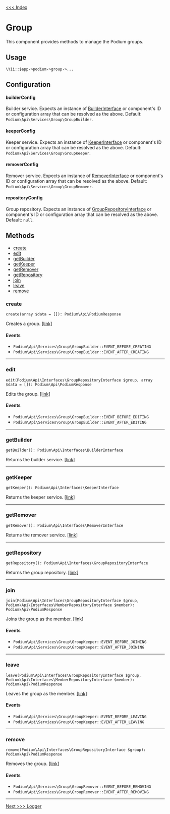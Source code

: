 [<<< Index](../README.md)

# Group

This component provides methods to manage the Podium groups.

## Usage

```
\Yii::$app->podium->group->...
```

## Configuration

#### builderConfig

Builder service. Expects an instance of [BuilderInterface](https://github.com/yii-podium/yii2-api/blob/master/src/Interfaces/BuilderInterface.php) 
or component's ID or configuration array that can be resolved as the above. Default: `Podium\Api\Services\Group\GroupBuilder`.

#### keeperConfig

Keeper service. Expects an instance of [KeeperInterface](https://github.com/yii-podium/yii2-api/blob/master/src/Interfaces/KeeperInterface.php) 
or component's ID or configuration array that can be resolved as the above. Default: `Podium\Api\Services\Group\GroupKeeper`.

#### removerConfig

Remover service. Expects an instance of [RemoverInterface](https://github.com/yii-podium/yii2-api/blob/master/src/Interfaces/RemoverInterface.php) 
or component's ID or configuration array that can be resolved as the above. Default: `Podium\Api\Services\Group\GroupRemover`.

#### repositoryConfig

Group repository. Expects an instance of [GroupRepositoryInterface](https://github.com/yii-podium/yii2-api/blob/master/src/Interfaces/GroupRepositoryInterface.php) 
or component's ID or configuration array that can be resolved as the above. Default: `null`.

## Methods

- [create](#create)
- [edit](#edit)
- [getBuilder](#getBuilder)
- [getKeeper](#getKeeper)
- [getRemover](#getRemover)
- [getRepository](#getRepository)
- [join](#join)
- [leave](#leave)
- [remove](#remove)

### create <span id="create"></span>

```
create(array $data = []): Podium\Api\PodiumResponse
```

Creates a group. [[link]](https://github.com/yii-podium/yii2-api/blob/master/src/Components/Group.php#L80)

#### Events

- `Podium\Api\Services\Group\GroupBuilder::EVENT_BEFORE_CREATING`
- `Podium\Api\Services\Group\GroupBuilder::EVENT_AFTER_CREATING`

---

### edit <span id="edit"></span>

```
edit(Podium\Api\Interfaces\GroupRepositoryInterface $group, array $data = []): Podium\Api\PodiumResponse
```

Edits the group. [[link]](https://github.com/yii-podium/yii2-api/blob/master/src/Components/Group.php#L90)

#### Events

- `Podium\Api\Services\Group\GroupBuilder::EVENT_BEFORE_EDITING`
- `Podium\Api\Services\Group\GroupBuilder::EVENT_AFTER_EDITING`

---

### getBuilder <span id="getBuilder"></span>

```
getBuilder(): Podium\Api\Interfaces\BuilderInterface
```

Returns the builder service. [[link]](https://github.com/yii-podium/yii2-api/blob/master/src/Components/Group.php#L64)

---

### getKeeper <span id="getKeeper"></span>

```
getKeeper(): Podium\Api\Interfaces\KeeperInterface
```

Returns the keeper service. [[link]](https://github.com/yii-podium/yii2-api/blob/master/src/Components/Group.php#L126)

---

### getRemover <span id="getRemover"></span>

```
getRemover(): Podium\Api\Interfaces\RemoverInterface
```

Returns the remover service. [[link]](https://github.com/yii-podium/yii2-api/blob/master/src/Components/Group.php#L100)

---

### getRepository <span id="getRepository"></span>

```
getRepository(): Podium\Api\Interfaces\GroupRepositoryInterface
```

Returns the group repository. [[link]](https://github.com/yii-podium/yii2-api/blob/master/src/Components/Group.php#L48)

---

### join <span id="join"></span>

```
join(Podium\Api\Interfaces\GroupRepositoryInterface $group, Podium\Api\Interfaces\MemberRepositoryInterface $member): Podium\Api\PodiumResponse
```

Joins the group as the member. [[link]](https://github.com/yii-podium/yii2-api/blob/master/src/Components/Group.php#L142)

#### Events

- `Podium\Api\Services\Group\GroupKeeper::EVENT_BEFORE_JOINING`
- `Podium\Api\Services\Group\GroupKeeper::EVENT_AFTER_JOINING`

---

### leave <span id="leave"></span>

```
leave(Podium\Api\Interfaces\GroupRepositoryInterface $group, Podium\Api\Interfaces\MemberRepositoryInterface $member): Podium\Api\PodiumResponse
```

Leaves the group as the member. [[link]](https://github.com/yii-podium/yii2-api/blob/master/src/Components/Group.php#L152)

#### Events

- `Podium\Api\Services\Group\GroupKeeper::EVENT_BEFORE_LEAVING`
- `Podium\Api\Services\Group\GroupKeeper::EVENT_AFTER_LEAVING`

---

### remove <span id="remove"></span>

```
remove(Podium\Api\Interfaces\GroupRepositoryInterface $group): Podium\Api\PodiumResponse
```

Removes the group. [[link]](https://github.com/yii-podium/yii2-api/blob/master/src/Components/Group.php#L116)

#### Events

- `Podium\Api\Services\Group\GroupRemover::EVENT_BEFORE_REMOVING`
- `Podium\Api\Services\Group\GroupRemover::EVENT_AFTER_REMOVING`

---

[Next >>> Logger](logger.md)
